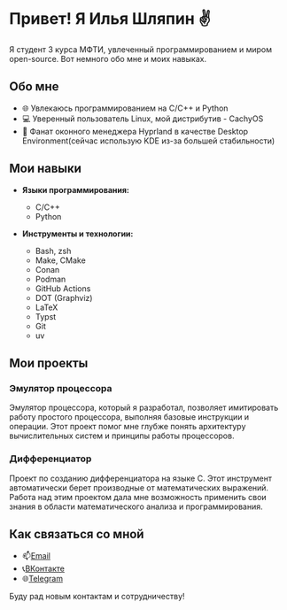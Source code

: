 # Привет! Я Илья Шляпин ✌️

Я студент 3 курса МФТИ, увлеченный программированием и миром open-source. Вот немного обо мне и моих навыках.

## Обо мне

- 🌐 Увлекаюсь программированием на C/С++ и Python
- 💻 Уверенный пользователь Linux, мой дистрибутив - CachyOS
- 🔧 Фанат оконного менеджера Hyprland в качестве Desktop Environment(сейчас использую KDE из-за большей стабильности)

## Мои навыки

- **Языки программирования:**
  - C/C++
  - Python

- **Инструменты и технологии:**
  - Bash, zsh
  - Make, CMake
  - Conan
  - Podman
  - GitHub Actions
  - DOT (Graphviz)
  - LaTeX
  - Typst
  - Git
  - uv

## Мои проекты

### Эмулятор процессора

Эмулятор процессора, который я разработал, позволяет имитировать работу простого процессора, выполняя базовые инструкции и операции. Этот проект помог мне глубже понять архитектуру вычислительных систем и принципы работы процессоров.

### Дифференциатор

Проект по созданию дифференциатора на языке C. Этот инструмент автоматически берет производные от математических выражений. Работа над этим проектом дала мне возможность применить свои знания в области математического анализа и программирования.

## Как связаться со мной

- 📫[Email](mailto:shlyapin2005@gmail.com)
- 📞[ВКонтакте](https://vk.com/semenov1ch)
- 🌐[Telegram](https://t.me/isshlyapin)
  
Буду рад новым контактам и сотрудничеству!
